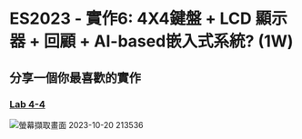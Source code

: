 # ES2023 - 實作6: 4X4鍵盤 + LCD 顯示器 + 回顧 + AI-based嵌入式系統? (1W)

## 分享一個你最喜歡的實作

### [Lab 4-4](https://github.com/knnv5h/ES-Fall2023/blob/main/Lab4/Lab4-4.md)
![螢幕擷取畫面 2023-10-20 213536](https://github.com/knnv5h/ES-Fall2023/assets/43922704/216005ee-00f8-4c85-ad3e-83a55c3dda24)

